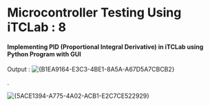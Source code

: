 # Microcontroller Testing Using iTCLab : 8

#### Implementing PID (Proportional Integral Derivative) in iTCLab using Python Program with GUI

Output :
![{B1EA9164-E3C3-4BE1-8A5A-A67D5A7CBCB2}](https://github.com/user-attachments/assets/8d2dcb59-c671-4c11-89bc-ae1aeda897a1)

.

![{5ACE1394-A775-4A02-ACB1-E2C7CE522929}](https://github.com/user-attachments/assets/9a174dfb-4cd9-4013-aa6c-25cc80fca3df)


